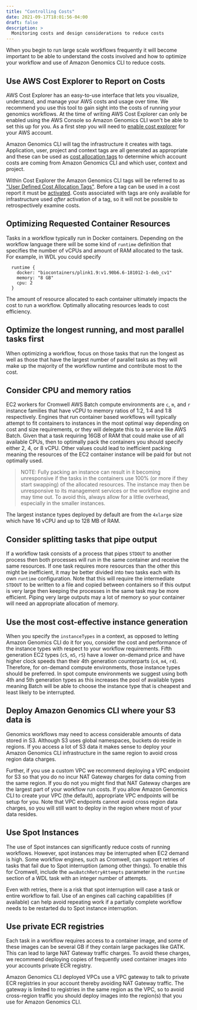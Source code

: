 ```yaml
---
title: "Controlling Costs"
date: 2021-09-17T18:01:56-04:00
draft: false
description: >
  Monitoring costs and design considerations to reduce costs
---
```


When you begin to run large scale workflows frequently it will become important to be able to understand the costs involved and
how to optimize your workflow and use of Amazon Genomics CLI to reduce costs.

## Use AWS Cost Explorer to Report on Costs

AWS Cost Explorer has an easy-to-use interface that lets you visualize, understand, and manage your AWS costs and usage over time.
We recommend you use this tool to gain sight into the costs of running your genomics workflows. At the time of writing AWS Cost Explorer
can only be enabled using the AWS Console so Amazon Genomics CLI won't be able to set this up for you. As a first step you will need to [enable cost explorer](https://docs.aws.amazon.com/awsaccountbilling/latest/aboutv2/ce-getting-started.html) for your 
AWS account.

Amazon Genomics CLI will tag the infrastructure it creates with tags. Application, user, project and context tags are all generated as
appropriate and these can be used as [cost allocation tags](https://docs.aws.amazon.com/awsaccountbilling/latest/aboutv2/cost-alloc-tags.html) 
to determine which account costs are coming from Amazon Genomics CLI and which user, context and project.

Within Cost Explorer the Amazon Genomics CLI tags will be referred to as ["User Defined Cost Allocation Tags"](https://docs.aws.amazon.com/awsaccountbilling/latest/aboutv2/custom-tags.html).
Before a tag can be used in a cost report it must be [activated](https://docs.aws.amazon.com/awsaccountbilling/latest/aboutv2/activating-tags.html). Costs associated with
tags are only available for infrastructure used *after* activation of a tag, so it will not be possible to retrospectively
examine costs.


## Optimizing Requested Container Resources

Tasks in a workflow typically run in Docker containers. Depending on the workflow language there will be some kind of `runtime` definition that specifies the
number of vCPUs and amount of RAM allocated to the task. For example, in WDL you could specify

```
  runtime {
    docker: "biocontainers/plink1.9:v1.90b6.6-181012-1-deb_cv1"
    memory: "8 GB"
    cpu: 2
  }
```

The amount of resource allocated to each container ultimately impacts the cost to run a workflow. Optimally allocating
resources leads to cost efficiency.

## Optimize the longest running, and most parallel tasks first

When optimizing a workflow, focus on those tasks that run the longest as well as those
that have the largest number of parallel tasks as they will make up the majority of the workflow runtime and contribute
most to the cost.


## Consider CPU and memory ratios

EC2 workers for Cromwell AWS Batch compute environments are `c`, `m`, and `r` instance families that
have vCPU to memory ratios of 1:2, 1:4 and 1:8 respectively. Engines that run container based workflows will typically attempt to fit containers to instances in
the most optimal way depending on cost and size requirements, or they will delegate this to a service like AWS Batch. Given that a task requiring 16GB of RAM that could make
use of all available CPUs, then to optimally pack the containers you should specify either 2, 4, or 8 vCPU. Other
values could lead to inefficient packing meaning the resources of the EC2 container instance will be paid for but
not optimally used.

>NOTE: Fully packing an instance can result in it becoming unresponsive if the tasks in the containers use 100%
(or more if they start swapping) of the allocated resources. The instance may then be unresponsive to its management services or the workflow engine and may
time out. To avoid this, always allow for a little overhead, especially in the smaller instances.

The largest instance types deployed by default are from the `4xlarge` size which have 16 vCPU and up to 128 MB of RAM.

## Consider splitting tasks that pipe output

If a workflow task consists of a process that pipes `STDOUT` to another process then both processes will run in the same
container and receive the same resources. If one task requires more resources than the other this might be inefficient, 
it may be better divided into two tasks each with its own `runtime` configuration. Note that this will require the
intermediate `STDOUT` to be written to a file and copied between containers so if this output is very large then keeping
the processes in the same task may be more efficient. Piping very large outputs may a lot of memory so
your container will need an appropriate allocation of memory.

## Use the most cost-effective instance generation

When you specify the `instanceTypes` in a context, as opposed to letting Amazon Genomics CLI do it for you, consider the cost and performance of the instance types with respect to your workflow requirements.
Fifth generation EC2 types (`c5`, `m5`, `r5`) have a lower on-demand price and have higher clock speeds than their 4th
generation counterparts (`c4`, `m4`, `r4`). Therefore, for on-demand compute environments, those instance types should be
preferred. In spot compute environments we suggest using both 4th and 5th generation types as this increases the pool of
available types meaning Batch will be able to choose the instance type that is cheapest and least likely to be
interrupted.

## Deploy Amazon Genomics CLI where your S3 data is

Genomics workflows may need to access considerable amounts of data stored in S3. Although S3 uses global namespaces, buckets
do reside in regions. If you access a lot of S3 data it makes sense to deploy your Amazon Genomics CLI infrastructure in the same region
to avoid cross region data charges.

Further, if you use a custom VPC we recommend deploying a VPC endpoint for S3 so that you do no incur NAT Gateway charges
for data coming from the same region. If you do not you might find that NAT Gateway charges are the largest part of your
workflow run costs. If you allow Amazon Genomics CLI to create your VPC (the default), appropriate VPC endpoints will be setup for you.
Note that VPC endpoints cannot avoid cross region data charges, so you will still want to deploy in the region where most of
your data resides.

## Use Spot Instances

The use of Spot instances can significantly reduce costs of running workflows. However, spot instances may be interrupted when EC2 demand
is high. Some workflow engines, such as Cromwell, can support retries of tasks that fail due to Spot interruption (among other things).
To enable this for Cromwell, include the `awsBatchRetryAttempts` parameter in the `runtime` section of a WDL task with an 
integer number of attempts. 

Even with retries, there is a risk that spot interruption will case a task or entire workflow to fail. Use of an engines call caching capabilities (if available)
can help avoid repeating work if a partially complete workflow needs to be restarted du to Spot instance interruption.

## Use private ECR registries

Each task in a workflow requires access to a container image, and some of these images can be several GB if they contain
large packages like GATK. This can lead to large NAT Gateway traffic charges. To avoid these charges, we recommend deploying
copies of frequently used container images into your accounts private ECR registry.

Amazon Genomics CLI deployed VPCs use a VPC gateway to talk to private ECR registries in your account thereby avoiding NAT Gateway traffic. The gateway is
limited to registries in the same region as the VPC, so to avoid cross-region traffic you should deploy images into the region(s) that you
use for Amazon Genomics CLI.
